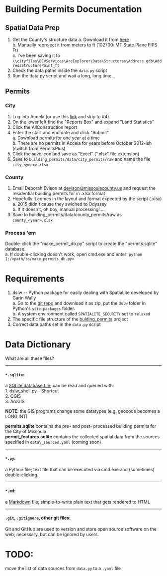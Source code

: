 # Building Permits Documentation

## Spatial Data Prep
1. Get the County's structure data
  a. Download it from [here](https://shared.missoulacounty.us/index.php/s/7WZBWx8yXkab256)  
  b. Manually reproject it from meters to ft (102700: MT State Plane FIPS Ft)   
  c. I've been saving it to  `\\cityfiles\DEVServices\ArcExplorer\Data\Structures\Address.gdb\AddressStructurePoint_ft`  
2. Check the data paths inside the `data.py` script  
3. Run the data.py script and wait a long, long time...  

## Permits
### City
1.  Log into Accela (or use this [link](http://cpdbprod/ReportServer/Pages/ReportViewer.aspx?%2fLand%2fStatistics%2fNew+Construction+Report&rs:Command=Render) and skip to #4)  
2.  On the lower left find the "Reports Box" and expand "Land Statistics"  
3.  Click the AllConstruction report  
4.  Enter the start and end date and click "Submit"  
    a.  Download permits for one year at a time  
    b.  There are no permits in Accela for years before October 2012-ish (switch from PermitsPlus)  
5.  Click the save icon and save as "Excel" (".xlsx" file extension)  
6.  Save to `building_permits/data/city_permits/raw` and name the file `city_<year>.xlsx`  

### County
1.  Email Deborah Evison at devison@missoulacounty.us and request the residential building permits for <year> in .xlsx format  
2.  Hopefully it comes in the layout and format expected by the script (.xlsx)  
  a. 2015 didn't cause they swiched to Odyssey  
  b. If it doesn't, oh boy, manual processing! ...  
3.  Save to building_permits/data/county_permits/raw as `county_<year>.xlsx`  

### Process 'em

Double-click the "make_permit_db.py" script to create the "permits.sqlite" database.  
  a. If double-clicking doesn't work, open cmd.exe and enter: `python I:/<path/to/make_permits_db.py>`  



# Requirements
1. dslw -- Python package for easily dealing with SpatiaLite developed by Garin Wally  
    a.  Go to the [git repo](https://github.com/WindfallLabs/dslw) and download it as zip, put the `dslw` folder in Python's `site-packages` folder.  
	b.  A system environment called `SPATIALITE_SECURITY` set to `relaxed`  
2. The specific file structure of the [bulding_permits](https://github.com/MSLADevServGIS/building_permits) project  
3. Correct data paths set in the `data.py` script  


# Data Dictionary
What are all these files?  

---
#### `*.sqlite`:
a [SQLite database file](https://www.sqlite.org/about.html); can be read and queried with:  
    1. dslw_shell.py - Shortcut  
    2. QGIS  
    3. ArcGIS  

__NOTE__: the GIS programs change some datatypes (e.g. geocode becomes a LONG INT)  


__permits.sqlite__ contains the pre- and post- processed building permits for the City of Missoula  
__permit\_features.sqlite__ contains the collected spatial data from the sources specified in `data\_sources.yaml`  (coming soon)  

---
#### `*.py`:
a Python file; text file that can be executed via cmd.exe and (sometimes) double-clicking.  

---
#### `*.md`:
a [Markdown](https://daringfireball.net/projects/markdown/) file; simple-to-write plain text that gets rendered to HTML  

---
#### `.git`, `.gitignore`, other git files:  
Git and GitHub are used to version and store open source software on the web; necessary, but can be ignored by users.  

# TODO:
move the list of data sources from `data.py` to a `.yaml` file  
